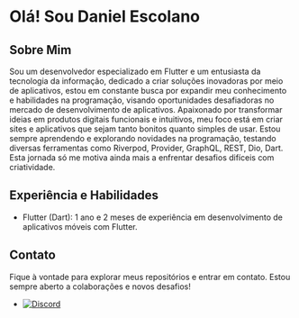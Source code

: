 # Olá! Sou Daniel Escolano

## Sobre Mim

Sou um desenvolvedor especializado em Flutter e um entusiasta da tecnologia da informação, dedicado a criar soluções inovadoras por meio de aplicativos, estou em constante busca por expandir meu conhecimento e habilidades na programação, visando oportunidades desafiadoras no mercado de desenvolvimento de aplicativos. Apaixonado por transformar ideias em produtos digitais funcionais e intuitivos, meu foco está em criar sites e aplicativos que sejam tanto bonitos quanto simples de usar. Estou sempre aprendendo e explorando novidades na programação, testando diversas ferramentas como Riverpod, Provider, GraphQL, REST, Dio, Dart. Esta jornada só me motiva ainda mais a enfrentar desafios difíceis com criatividade.

## Experiência e Habilidades
- Flutter (Dart): 1 ano e 2 meses de experiência em desenvolvimento de aplicativos móveis com Flutter.

## Contato

Fique à vontade para explorar meus repositórios e entrar em contato. Estou sempre aberto a colaborações e novos desafios!

- [![Discord](https://img.shields.io/badge/Discord-%237289DA.svg?logo=discord&logoColor=white)](https://discord.com/channels/@Escolano#7294) 


